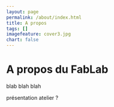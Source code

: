 ```yaml
---
layout: page
permalink: /about/index.html
title: A propos
tags: []
imagefeature: cover3.jpg
chart: false
---
```

A propos du FabLab
============

blab blah blah

présentation atelier ?
